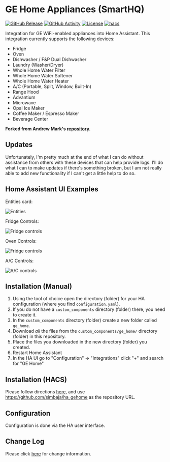 # GE Home Appliances (SmartHQ)

[![GitHub Release][releases-shield]][releases]
[![GitHub Activity][commits-shield]][commits]
[![License][license-shield]](LICENSE)
[![hacs][hacsbadge]][hacs]

Integration for GE WiFi-enabled appliances into Home Assistant.  This integration currently supports the following devices:

- Fridge
- Oven
- Dishwasher / F&P Dual Dishwasher 
- Laundry (Washer/Dryer)
- Whole Home Water Filter
- Whole Home Water Softener
- Whole Home Water Heater
- A/C (Portable, Split, Window, Built-In)
- Range Hood
- Advantium
- Microwave
- Opal Ice Maker
- Coffee Maker / Espresso Maker
- Beverage Center

**Forked from Andrew Mark's [repository](https://github.com/ajmarks/ha_components).**
## Updates

Unfortunately, I'm pretty much at the end of what I can do without assistance from others with these devices that can help provide logs.  I'll do what I can to make updates if there's something broken, but I am not really able to add new functionality if I can't get a little help to do so.
## Home Assistant UI Examples 
Entities card:

![Entities](https://raw.githubusercontent.com/simbaja/ha_components/master/img/appliance_entities.png)

Fridge Controls:

![Fridge controls](https://raw.githubusercontent.com/simbaja/ha_components/master/img/fridge_control.png)

Oven Controls:

![Fridge controls](https://raw.githubusercontent.com/simbaja/ha_components/master/img/oven_controls.png)

A/C Controls:

![A/C controls](https://raw.githubusercontent.com/simbaja/ha_components/master/img/ac_controls.png)

## Installation (Manual)

1. Using the tool of choice open the directory (folder) for your HA configuration (where you find `configuration.yaml`).
2. If you do not have a `custom_components` directory (folder) there, you need to create it.
3. In the `custom_components` directory (folder) create a new folder called `ge_home`.
4. Download _all_ the files from the `custom_components/ge_home/` directory (folder) in this repository.
5. Place the files you downloaded in the new directory (folder) you created.
6. Restart Home Assistant
7. In the HA UI go to "Configuration" -> "Integrations" click "+" and search for "GE Home"

## Installation (HACS)

Please follow directions [here](https://hacs.xyz/docs/faq/custom_repositories/), and use https://github.com/simbaja/ha_gehome as the repository URL.
## Configuration

Configuration is done via the HA user interface.

## Change Log

Please click [here](CHANGELOG.md) for change information.

[commits-shield]: https://img.shields.io/github/commit-activity/y/simbaja/ha_gehome.svg?style=for-the-badge
[commits]: https://github.com/simbaja/ha_gehome/commits/master
[hacs]: https://github.com/custom-components/hacs
[hacsbadge]: https://img.shields.io/badge/HACS-Custom-orange.svg?style=for-the-badge
[license-shield]: https://img.shields.io/github/license/simbaja/ha_gehome.svg?style=for-the-badge
[maintenance-shield]: https://img.shields.io/badge/maintainer-Jack%20Simbach%20%40simbaja-blue.svg?style=for-the-badge
[releases-shield]: https://img.shields.io/github/release/simbaja/ha_gehome.svg?style=for-the-badge
[releases]: https://github.com/simbaja/ha_gehome/releases
